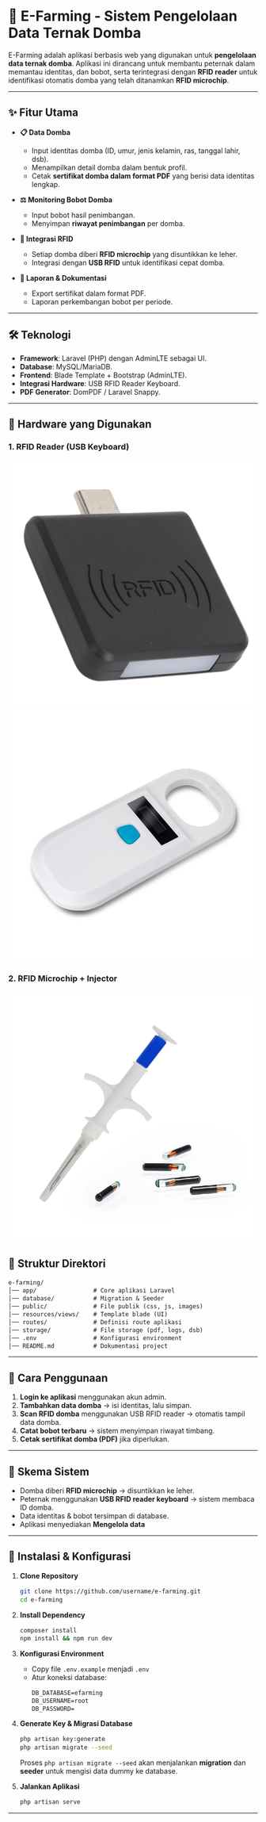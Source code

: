 # 🐑 E-Farming - Sistem Pengelolaan Data Ternak Domba

E-Farming adalah aplikasi berbasis web yang digunakan untuk **pengelolaan data ternak domba**. Aplikasi ini dirancang untuk membantu peternak dalam memantau identitas, dan bobot, serta terintegrasi dengan **RFID reader** untuk identifikasi otomatis domba yang telah ditanamkan **RFID microchip**.

---

## ✨ Fitur Utama

-   **📋 Data Domba**

    -   Input identitas domba (ID, umur, jenis kelamin, ras, tanggal lahir, dsb).
    -   Menampilkan detail domba dalam bentuk profil.
    -   Cetak **sertifikat domba dalam format PDF** yang berisi data identitas lengkap.

-   **⚖️ Monitoring Bobot Domba**

    -   Input bobot hasil penimbangan.
    -   Menyimpan **riwayat penimbangan** per domba.

-   **🔖 Integrasi RFID**

    -   Setiap domba diberi **RFID microchip** yang disuntikkan ke leher.
    -   Integrasi dengan **USB RFID** untuk identifikasi cepat domba.

-   **📑 Laporan & Dokumentasi**
    -   Export sertifikat dalam format PDF.
    -   Laporan perkembangan bobot per periode.

---

## 🛠️ Teknologi

-   **Framework**: Laravel (PHP) dengan AdminLTE sebagai UI.
-   **Database**: MySQL/MariaDB.
-   **Frontend**: Blade Template + Bootstrap (AdminLTE).
-   **Integrasi Hardware**: USB RFID Reader Keyboard.
-   **PDF Generator**: DomPDF / Laravel Snappy.

---

## 📸 Hardware yang Digunakan

### 1. RFID Reader (USB Keyboard)

![Img 1](public/asset/rfid1.jpg)
![Img 2](public/asset/rfid2.webp)

### 2. RFID Microchip + Injector

![Img 3](public/asset/rfidTag.webp)

## 📂 Struktur Direktori

```
e-farming/
│── app/                # Core aplikasi Laravel
│── database/           # Migration & Seeder
│── public/             # File publik (css, js, images)
│── resources/views/    # Template blade (UI)
│── routes/             # Definisi route aplikasi
│── storage/            # File storage (pdf, logs, dsb)
│── .env                # Konfigurasi environment
│── README.md           # Dokumentasi project
```

---

## 📖 Cara Penggunaan

1. **Login ke aplikasi** menggunakan akun admin.
2. **Tambahkan data domba** → isi identitas, lalu simpan.
3. **Scan RFID domba** menggunakan USB RFID reader → otomatis tampil data domba.
4. **Catat bobot terbaru** → sistem menyimpan riwayat timbang.
5. **Cetak sertifikat domba (PDF)** jika diperlukan.

---

## 🐑 Skema Sistem

-   Domba diberi **RFID microchip** → disuntikkan ke leher.
-   Peternak menggunakan **USB RFID reader keyboard** → sistem membaca ID domba.
-   Data identitas & bobot tersimpan di database.
-   Aplikasi menyediakan **Mengelola data**

---

## 🚀 Instalasi & Konfigurasi

1. **Clone Repository**

    ```bash
    git clone https://github.com/username/e-farming.git
    cd e-farming
    ```

2. **Install Dependency**

    ```bash
    composer install
    npm install && npm run dev
    ```

3. **Konfigurasi Environment**

    - Copy file `.env.example` menjadi `.env`
    - Atur koneksi database:
        ```
        DB_DATABASE=efarming
        DB_USERNAME=root
        DB_PASSWORD=
        ```

4. **Generate Key & Migrasi Database**

    ```bash
    php artisan key:generate
    php artisan migrate --seed
    ```

    Proses `php artisan migrate --seed` akan menjalankan **migration** dan **seeder** untuk mengisi data dummy ke database.

5. **Jalankan Aplikasi**
    ```bash
    php artisan serve
    ```

---
